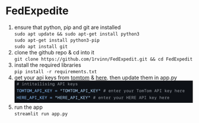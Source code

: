 # FedExpedite
1. ensure that python, pip and git are installed \
`sudo apt update && sudo apt-get install python3`\
`sudo apt-get install python3-pip`\
`sudo apt install git`
2. clone the github repo & cd into it\
`git clone https://github.com/1rvinn/FedExpedit.git && cd FedExpedit`
3. install the required libraries\
`pip install -r requirements.txt`
4. get your api keys from [tomtom](https://developer.tomtom.com/ "tomtom") & [here](https://platform.here.com/ "here"). then update them in app.py\
![](https://github.com/1rvinn/FedExpedite/blob/main/images/Screenshot%202025-01-09%20at%2023.08.55.png?raw=true)
5. run the app\
`streamlit run app.py`
